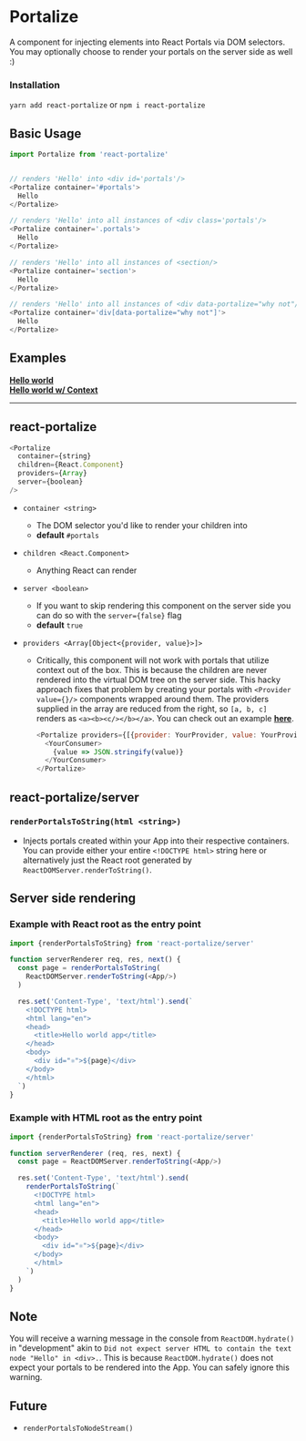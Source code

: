 # Portalize
A component for injecting elements into React Portals via DOM selectors. You may
optionally choose to render your portals on the server side as well :)


### Installation
```yarn add react-portalize``` or ```npm i react-portalize```

## Basic Usage
```js
import Portalize from 'react-portalize'


// renders 'Hello' into <div id='portals'/>
<Portalize container='#portals'>
  Hello
</Portalize>

// renders 'Hello' into all instances of <div class='portals'/>
<Portalize container='.portals'>
  Hello
</Portalize>

// renders 'Hello' into all instances of <section/>
<Portalize container='section'>
  Hello
</Portalize>

// renders 'Hello' into all instances of <div data-portalize="why not"/>
<Portalize container='div[data-portalize="why not"]'>
  Hello
</Portalize>
```

## Examples
**[Hello world](examples/hello-world)**<br/>
**[Hello world w/ Context](examples/hello-world-context)**

____

## react-portalize
```js
<Portalize
  container={string}
  children={React.Component}
  providers={Array}
  server={boolean}
/>
```
- `container <string>`
  - The DOM selector you'd like to render your children into
  - **default** `#portals`

- `children <React.Component>`
  - Anything React can render

- `server <boolean>`
  - If you want to skip rendering this component on the server side you can do
    so with the `server={false}` flag
  - **default** `true`

- `providers <Array[Object<{provider, value}>]>`
  - Critically, this component will not work with portals that utilize context
    out of the box. This is because the children are never rendered into the
    virtual DOM tree on the server side. This hacky approach fixes that problem
    by creating your portals with `<Provider value={}/>` components wrapped
    around them. The providers supplied in the array are reduced from the
    right, so `[a, b, c]` renders as `<a><b><c/></b></a>`. You can check out
    an example **[here](examples/hello-world-context)**.
    ```js
    <Portalize providers={[{provider: YourProvider, value: YourProviderValue}]}>
      <YourConsumer>
        {value => JSON.stringify(value)}
      </YourConsumer>
    </Portalize>
    ```

## react-portalize/server
### `renderPortalsToString(html <string>)`
  - Injects portals created within your App into their respective containers.
    You can provide either your entire `<!DOCTYPE html>` string here or
    alternatively just the React root generated by
    `ReactDOMServer.renderToString()`.

## Server side rendering
### Example with React root as the entry point
```js
import {renderPortalsToString} from 'react-portalize/server'

function serverRenderer req, res, next() {
  const page = renderPortalsToString(
    ReactDOMServer.renderToString(<App/>)
  )

  res.set('Content-Type', 'text/html').send(`
    <!DOCTYPE html>
    <html lang="en">
    <head>
      <title>Hello world app</title>
    </head>
    <body>
      <div id="⚛️">${page}</div>
    </body>
    </html>
  `)
}
```

### Example with HTML root as the entry point
```js
import {renderPortalsToString} from 'react-portalize/server'

function serverRenderer (req, res, next) {
  const page = ReactDOMServer.renderToString(<App/>)

  res.set('Content-Type', 'text/html').send(
    renderPortalsToString(`
      <!DOCTYPE html>
      <html lang="en">
      <head>
        <title>Hello world app</title>
      </head>
      <body>
        <div id="⚛️">${page}</div>
      </body>
      </html>
    `)
  )
}
```

## Note
You will receive a warning message in the console from `ReactDOM.hydrate()` in
"development" akin to `Did not expect server HTML to contain the text node "Hello" in <div>.`.
This is because `ReactDOM.hydrate()` does not expect your portals to be rendered
into the App. You can safely ignore this warning.

## Future
- `renderPortalsToNodeStream()`
